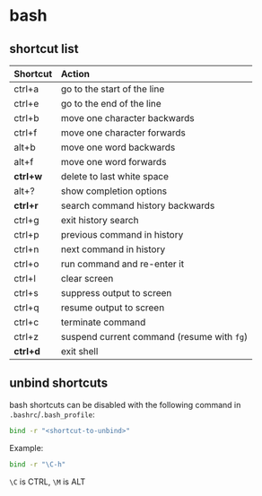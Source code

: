 # bash

## shortcut list
| Shortcut   | Action |
| :--------- | :----- |
| ctrl+a     | go to the start of the line |
| ctrl+e     | go to the end of the line |
| ctrl+b     | move one character backwards |
| ctrl+f     | move one character forwards |
| alt+b      | move one word backwards |
| alt+f      | move one word forwards |
| **ctrl+w** | delete to last white space |
| alt+?      | show completion options |
| **ctrl+r** | search command history backwards |
| ctrl+g     | exit history search |
| ctrl+p     | previous command in history |
| ctrl+n     | next command in history |
| ctrl+o     | run command and re-enter it |
| ctrl+l     | clear screen |
| ctrl+s     | suppress output to screen |
| ctrl+q     | resume output to screen |
| ctrl+c     | terminate command |
| ctrl+z     | suspend current command (resume with `fg`) |
| **ctrl+d** | exit shell |

## unbind shortcuts
bash shortcuts can be disabled with the following command in `.bashrc`/`.bash_profile`:
```bash
bind -r "<shortcut-to-unbind>"
```
Example:
```bash
bind -r "\C-h"
```
`\C` is CTRL, `\M` is ALT
